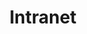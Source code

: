 ---
layout: iframe
title: "Intranet"
ifaddress: http://www.autonlab.org/autonlab_wiki
ifname: Auton Lab Wiki
---